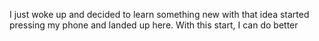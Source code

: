 I just woke up and decided to learn something new with that idea started pressing my phone and landed up here. With this start, I can do better 
